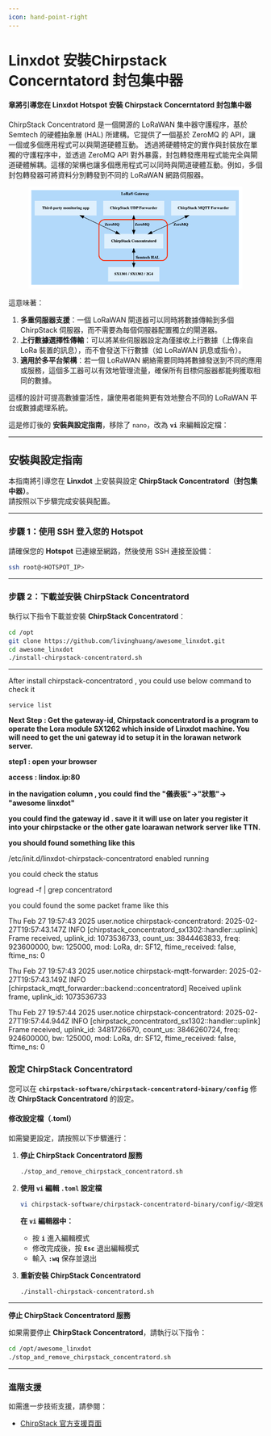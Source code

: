 ```yaml
---
icon: hand-point-right
---
```


# Linxdot 安裝Chirpstack Concerntatord 封包集中器

#### **章將引導您在 Linxdot Hotspot 安裝** Chirpstack Concerntatord  封包集中器

ChirpStack Concentratord 是一個開源的 LoRaWAN 集中器守護程序，基於 Semtech 的硬體抽象層 (HAL) 所建構。它提供了一個基於 ZeroMQ 的 API，讓一個或多個應用程式可以與閘道硬體互動。 透過將硬體特定的實作與封裝放在單獨的守護程序中，並透過 ZeroMQ API 對外暴露，封包轉發應用程式能完全與閘道硬體解耦。這樣的架構也讓多個應用程式可以同時與閘道硬體互動。例如，多個封包轉發器可將資料分別轉發到不同的 LoRaWAN 網路伺服器。

<figure><img src="../../.gitbook/assets/截圖 2025-02-28 凌晨3.47.12.png" alt=""><figcaption></figcaption></figure>

這意味著：

1. **多重伺服器支援**：一個 LoRaWAN 閘道器可以同時將數據傳輸到多個 ChirpStack 伺服器，而不需要為每個伺服器配置獨立的閘道器。
2. **上行數據選擇性傳輸**：可以將某些伺服器設定為僅接收上行數據（上傳來自 LoRa 裝置的訊息），而不會發送下行數據（如 LoRaWAN 訊息或指令）。
3. **適用於多平台架構**：若一個 LoRaWAN 網絡需要同時將數據發送到不同的應用或服務，這個多工器可以有效地管理流量，確保所有目標伺服器都能夠獲取相同的數據。

這樣的設計可提高數據靈活性，讓使用者能夠更有效地整合不同的 LoRaWAN 平台或數據處理系統。

這是修訂後的 **安裝與設定指南**，移除了 `nano`，改為 **`vi`** 來編輯設定檔：

***

## **安裝與設定指南**

本指南將引導您在 **Linxdot** 上安裝與設定 **ChirpStack Concentratord（封包集中器）**。\
請按照以下步驟完成安裝與配置。

***

### **步驟 1：使用 SSH 登入您的 Hotspot**

請確保您的 **Hotspot** 已連線至網路，然後使用 SSH 連接至設備：

```sh
ssh root@<HOTSPOT_IP>
```

***

### **步驟 2：下載並安裝 ChirpStack Concentratord**

執行以下指令下載並安裝 **ChirpStack Concentratord**：

```sh
cd /opt
git clone https://github.com/livinghuang/awesome_linxdot.git
cd awesome_linxdot
./install-chirpstack-concentratord.sh
```

***

After install chirpstack-concentratord , you could use below command to check it&#x20;

```
service list
```

**Next Step : Get the gateway-id, Chirpstack concentratord is a program to operate the Lora  module SX1262 which inside of Linxdot machine. You will need to get the uni gateway id to setup it in the lorawan network server.**&#x20;

**step1 : open your browser**

**access : lindox.ip:80**&#x20;

**in the navigation column , you could find the "儀表板"->"狀態"-> "awesome linxdot"**&#x20;

&#x20;**you could find the gateway id . save it it will use on later you register it into your chirpstacke or the other gate loarawan network server like TTN.**

**you should found something like this**&#x20;

/etc/init.d/linxdot-chirpstack-concentratord enabled running

you could check the status&#x20;

logread -f | grep concentratord

you could found the some packet frame like this

Thu Feb 27 19:57:43 2025 user.notice chirpstack-concentratord: 2025-02-27T19:57:43.147Z INFO  \[chirpstack\_concentratord\_sx1302::handler::uplink] Frame received, uplink\_id: 1073536733, count\_us: 3844463833, freq: 923600000, bw: 125000, mod: LoRa, dr: SF12, ftime\_received: false, ftime\_ns: 0

Thu Feb 27 19:57:43 2025 user.notice chirpstack-mqtt-forwarder: 2025-02-27T19:57:43.149Z INFO  \[chirpstack\_mqtt\_forwarder::backend::concentratord] Received uplink frame, uplink\_id: 1073536733

Thu Feb 27 19:57:44 2025 user.notice chirpstack-concentratord: 2025-02-27T19:57:44.944Z INFO  \[chirpstack\_concentratord\_sx1302::handler::uplink] Frame received, uplink\_id: 3481726670, count\_us: 3846260724, freq: 924600000, bw: 125000, mod: LoRa, dr: SF12, ftime\_received: false, ftime\_ns: 0



### **設定 ChirpStack Concentratord**

您可以在 **`chirpstack-software/chirpstack-concentratord-binary/config`** 修改 **ChirpStack Concentratord** 的設定。

#### **修改設定檔（.toml）**

如需變更設定，請按照以下步驟進行：

1.  **停止 ChirpStack Concentratord 服務**

    ```sh
    ./stop_and_remove_chirpstack_concentratord.sh
    ```
2.  **使用 `vi` 編輯 `.toml` 設定檔**

    ```sh
    vi chirpstack-software/chirpstack-concentratord-binary/config/<設定檔>.toml
    ```

    **在 `vi` 編輯器中：**

    * 按 **`i`** 進入編輯模式
    * 修改完成後，按 **`Esc`** 退出編輯模式
    * 輸入 **`:wq`** 保存並退出
3.  **重新安裝 ChirpStack Concentratord**

    ```sh
    ./install-chirpstack-concentratord.sh
    ```

***



**停止 ChirpStack Concentratord 服務**

如果需要停止 **ChirpStack Concentratord**，請執行以下指令：

```sh
cd /opt/awesome_linxdot
./stop_and_remove_chirpstack_concentratord.sh
```

***

### **進階支援**

如需進一步技術支援，請參閱：

* [ChirpStack 官方支援頁面](https://www.chirpstack.io/)
